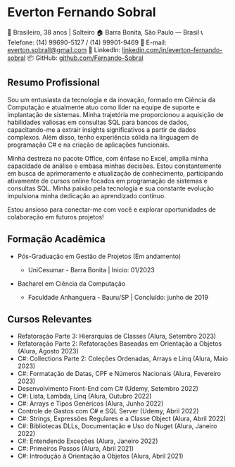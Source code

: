 # Everton Fernando Sobral

👤 Brasileiro, 38 anos | Solteiro
🏠 Barra Bonita, São Paulo — Brasil
📞 Telefone: (14) 99690-5127 / (14) 99901-9469
📧 E-mail: everton.sobrall@gmail.com
🔗 LinkedIn: [linkedin.com/in/everton-fernando-sobral](https://www.linkedin.com/in/everton-fernando-sobral)
📦 GitHub: [github.com/Fernando-Sobral](https://github.com/Fernando-Sobral)

## Resumo Profissional
Sou um entusiasta da tecnologia e da inovação, formado em Ciência da Computação e atualmente atuo como líder na equipe de suporte e implantação de sistemas. Minha trajetória me proporcionou a aquisição de habilidades valiosas em consultas SQL para bancos de dados, capacitando-me a extrair insights significativos a partir de dados complexos. Além disso, tenho experiência sólida na linguagem de programação C# e na criação de aplicações funcionais.

Minha destreza no pacote Office, com ênfase no Excel, amplia minha capacidade de análise e embasa minhas decisões. Estou constantemente em busca de aprimoramento e atualização de conhecimento, participando ativamente de cursos online focados em programação de sistemas e consultas SQL. Minha paixão pela tecnologia e sua constante evolução impulsiona minha dedicação ao aprendizado contínuo.

Estou ansioso para conectar-me com você e explorar oportunidades de colaboração em futuros projetos!


## Formação Acadêmica
- Pós-Graduação em Gestão de Projetos (Em andamento)
  - UniCesumar - Barra Bonita | Início: 01/2023

- Bacharel em Ciência da Computação
  - Faculdade Anhanguera - Bauru/SP | Concluído: junho de 2019

## Cursos Relevantes
- Refatoração Parte 3: Hierarquias de Classes (Alura, Setembro 2023)
- Refatoração Parte 2: Refatorações Baseadas em Orientação a Objetos (Alura, Agosto 2023)
- C#: Collections Parte 2: Coleções Ordenadas, Arrays e Linq (Alura, Maio 2023)
- C#: Formatação de Datas, CPF e Números Nacionais (Alura, Fevereiro 2023)
- Desenvolvimento Front-End com C# (Udemy, Setembro 2022)
- C#: Lista, Lambda, Linq (Alura, Outubro 2022)
- C#: Arrays e Tipos Genéricos (Alura, Junho 2022)
- Controle de Gastos com C# e SQL Server (Udemy, Abril 2022)
- C#: Strings, Expressões Regulares e a Classe Object (Alura, Abril 2022)
- C#: Bibliotecas DLLs, Documentação e Uso do Nuget (Alura, Janeiro 2022)
- C#: Entendendo Exceções (Alura, Janeiro 2022)
- C#: Primeiros Passos (Alura, Abril 2021)
- C#: Introdução à Orientação a Objetos (Alura, Abril 2021)

